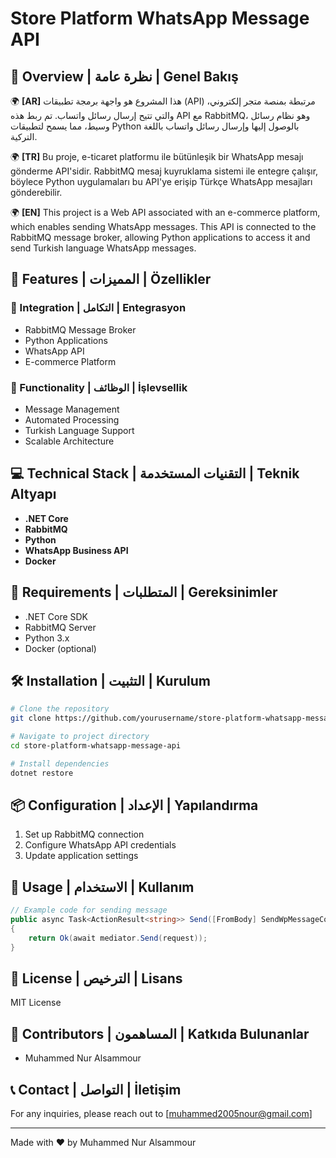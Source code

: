 # Store Platform WhatsApp Message API

## 🌟 Overview | نظرة عامة | Genel Bakış

🌍 **[AR]** هذا المشروع هو واجهة برمجة تطبيقات (API) مرتبطة بمنصة متجر إلكتروني، والتي تتيح إرسال رسائل واتساب. تم ربط هذه API مع RabbitMQ، وهو نظام رسائل وسيط، مما يسمح لتطبيقات Python بالوصول إليها وإرسال رسائل واتساب باللغة التركية.

🌍 **[TR]** Bu proje, e-ticaret platformu ile bütünleşik bir WhatsApp mesajı gönderme API'sidir. RabbitMQ mesaj kuyruklama sistemi ile entegre çalışır, böylece Python uygulamaları bu API'ye erişip Türkçe WhatsApp mesajları gönderebilir.

🌍 **[EN]** This project is a Web API associated with an e-commerce platform, which enables sending WhatsApp messages. This API is connected to the RabbitMQ message broker, allowing Python applications to access it and send Turkish language WhatsApp messages.


## 🚀 Features | المميزات | Özellikler

### 🔹 Integration | التكامل | Entegrasyon
- RabbitMQ Message Broker
- Python Applications
- WhatsApp API
- E-commerce Platform

### 🔹 Functionality | الوظائف | İşlevsellik
- Message Management
- Automated Processing
- Turkish Language Support
- Scalable Architecture

## 💻 Technical Stack | التقنيات المستخدمة | Teknik Altyapı

- **.NET Core**
- **RabbitMQ**
- **Python**
- **WhatsApp Business API**
- **Docker**

## 📝 Requirements | المتطلبات | Gereksinimler

- .NET Core SDK
- RabbitMQ Server
- Python 3.x
- Docker (optional)

## 🛠️ Installation | التثبيت | Kurulum

```bash
# Clone the repository
git clone https://github.com/yourusername/store-platform-whatsapp-message-api.git

# Navigate to project directory
cd store-platform-whatsapp-message-api

# Install dependencies
dotnet restore
```

## 📦 Configuration | الإعداد | Yapılandırma

1. Set up RabbitMQ connection
2. Configure WhatsApp API credentials
3. Update application settings

## 🔧 Usage | الاستخدام | Kullanım

```csharp
// Example code for sending message
public async Task<ActionResult<string>> Send([FromBody] SendWpMessageCommandRequest request)
{
    return Ok(await mediator.Send(request));
}
```

## 📄 License | الترخيص | Lisans

MIT License

## 👥 Contributors | المساهمون | Katkıda Bulunanlar

- Muhammed Nur Alsammour

## 📞 Contact | التواصل | İletişim

For any inquiries, please reach out to [muhammed2005nour@gmail.com]

---
Made with ❤️ by Muhammed Nur Alsammour
